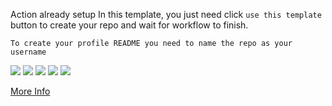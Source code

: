
<!--- # github-profile-summary-cards-example -->

<!--- :star: [Tutorial](https://github.com/vn7n24fzkq/github-profile-summary-cards/wiki/Toturial) ( Recommendation ) :star: -->
Action already setup In this template, you just need click `use this template` button to create your repo and wait for workflow to finish.

```To create your profile README you need to name the repo as your username```
<!--- To create your profile README you need to name the repo as your username -->
<!--- | :bell: | Don't forget to modify the image (All of images are in `profile-summary-card-output` folder). |
| :-------: | :-------------------------------------------------------------------------------------------------------- |
 -->

[![](https://github.com/mozammalrahat/mozammalrahat/blob/master/profile-summary-card-output/vue/0-profile-details.svg)](https://github.com/vn7n24fzkq/github-profile-summary-cards)
[![](https://github.com/mozammalrahat/mozammalrahat/blob/master/profile-summary-card-output/vue/1-repos-per-language.svg)](https://github.com/vn7n24fzkq/github-profile-summary-cards) [![](https://github.com/mozammalrahat/mozammalrahat/blob/master/profile-summary-card-output/vue/2-most-commit-language.svg)](https://github.com/vn7n24fzkq/github-profile-summary-cards)
[![](https://github.com/mozammalrahat/mozammalrahat/blob/master/profile-summary-card-output/vue/3-stats.svg)](https://github.com/vn7n24fzkq/github-profile-summary-cards) [![](https://github.com/mozammalrahat/mozammalrahat/blob/master/profile-summary-card-output/vue/4-productive-time.svg)](https://github.com/vn7n24fzkq/github-profile-summary-cards)

[More Info](https://github.com/vn7n24fzkq/github-profile-summary-cards)
